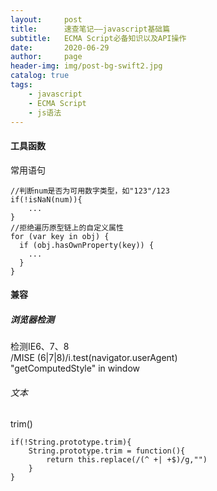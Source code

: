 ```yaml
---
layout:     post
title:      速查笔记——javascript基础篇
subtitle:   ECMA Script必备知识以及API操作
date:       2020-06-29
author:     page
header-img: img/post-bg-swift2.jpg
catalog: true
tags:
    - javascript
    - ECMA Script
    - js语法
---
```







#### 工具函数
常用语句  
```
//判断num是否为可用数字类型，如"123"/123
if(!isNaN(num)){
    ...
}
//拒绝遍历原型链上的自定义属性
for (var key in obj) {
  if (obj.hasOwnProperty(key)) {
    ...
  } 
}
```







#### 兼容
##### 浏览器检测
检测IE6、7、8  
/MISE (6|7|8)/i.test(navigator.userAgent)  
"getComputedStyle" in window  
###### 文本
trim()
```
if(!String.prototype.trim){
    String.prototype.trim = function(){
        return this.replace(/(^ +| +$)/g,"")
    }
}
```
